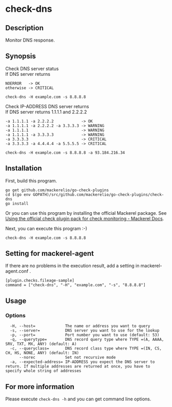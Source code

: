 # check-dns

## Description

Monitor DNS response.

## Synopsis

Check DNS server status  
If DNS server returns  
```
NOERROR   -> OK  
otherwise -> CRITICAL
```
```
check-dns -H example.com -s 8.8.8.8
```

Check IP-ADDRESS DNS server returns  
If DNS server returns 1.1.1.1 and 2.2.2.2
```
-a 1.1.1.1 -a 2.2.2.2            -> OK  
-a 1.1.1.1 -a 2.2.2.2 -a 3.3.3.3 -> WARNING  
-a 1.1.1.1                       -> WARNING  
-a 1.1.1.1 -a 3.3.3.3            -> WARNING  
-a 3.3.3.3                       -> CRITICAL  
-a 3.3.3.3 -a 4.4.4.4 -a 5.5.5.5 -> CRITICAL  
```
```
check-dns -H example.com -s 8.8.8.8 -a 93.184.216.34
```

## Installation

First, build this program.

```
go get github.com/mackerelio/go-check-plugins
cd $(go env GOPATH)/src/github.com/mackerelio/go-check-plugins/check-dns
go install
```

Or you can use this program by installing the official Mackerel package. See [Using the official check plugin pack for check monitoring - Mackerel Docs](https://mackerel.io/docs/entry/howto/mackerel-check-plugins).


Next, you can execute this program :-)

```
check-dns -H example.com -s 8.8.8.8
```


## Setting for mackerel-agent

If there are no problems in the execution result, add a setting in mackerel-agent.conf .

```
[plugin.checks.fileage-sample]
command = ["check-dns", "-H", "example.com", "-s", "8.8.8.8"]
```

## Usage
### Options

```
  -H, --host=             The name or address you want to query
  -s, --server=           DNS server you want to use for the lookup
  -p, --port=             Port number you want to use (default: 53)
  -q, --querytype=        DNS record query type where TYPE =(A, AAAA, SRV, TXT, MX, ANY) (default: A)
  -c, --queryclass=       DNS record class type where TYPE =(IN, CS, CH, HS, NONE, ANY) (default: IN)
      --norec             Set not recursive mode
  -a, --expected-address= IP-ADDRESS you expect the DNS server to return. If multiple addresses are returned at once, you have to specify whole string of addresses
```

## For more information

Please execute `check-dns -h` and you can get command line options.
